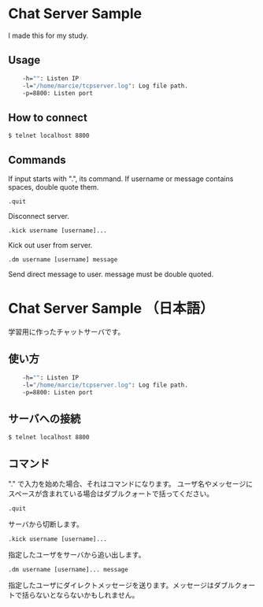 # Chat Server Sample
I made this for my study.

## Usage
```bash
    -h="": Listen IP
    -l="/home/marcie/tcpserver.log": Log file path.
    -p=8800: Listen port
```

## How to connect
    $ telnet localhost 8800

## Commands

If input starts with ".", its command.
If username or message contains spaces, double quote them.

    .quit
Disconnect server.

    .kick username [username]...
Kick out user from server.

    .dm username [username] message
Send direct message to user. message must be double quoted.


# Chat Server Sample （日本語）
学習用に作ったチャットサーバです。

## 使い方
```bash
    -h="": Listen IP
    -l="/home/marcie/tcpserver.log": Log file path.
    -p=8800: Listen port
```

## サーバへの接続
    $ telnet localhost 8800

## コマンド

"." で入力を始めた場合、それはコマンドになります。
ユーザ名やメッセージにスペースが含まれている場合はダブルクォートで括ってください。

    .quit
サーバから切断します。

    .kick username [username]...
指定したユーザをサーバから追い出します。

    .dm username [username]... message
指定したユーザにダイレクトメッセージを送ります。メッセージはダブルクォートで括らないとならないかもしれません。
